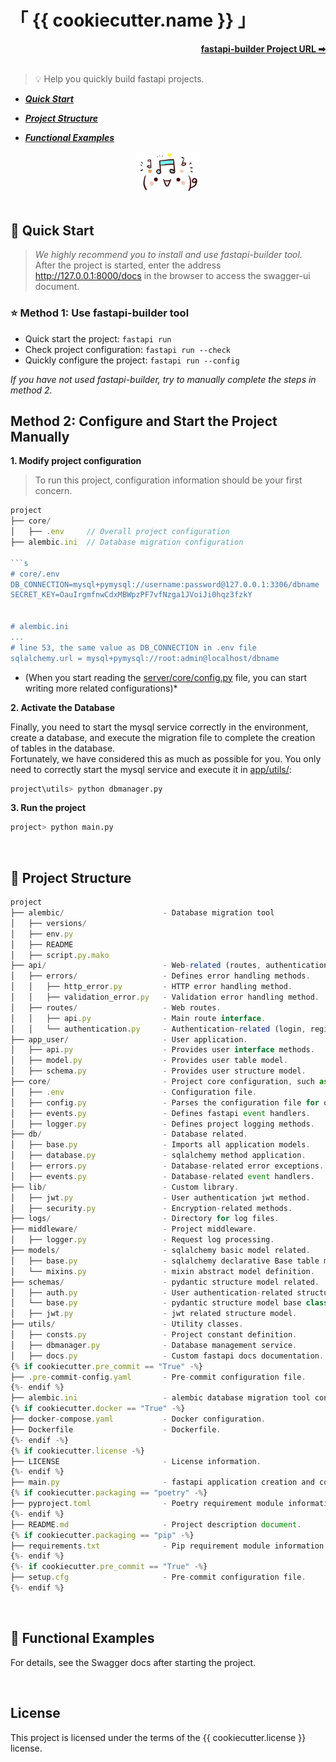 # 「 {{ cookiecutter.name }} 」

<div align="right">
    <a href="https://github.com/fmw666/fastapi-builder/"><b>fastapi-builder Project URL ➡</b></a>
</div>

<br>

> 💡 Help you quickly build fastapi projects.

+ ***[Quick Start](#-Quick-Start)***

+ ***[Project Structure](#-Project-Structure)***

+ ***[Functional Examples](#-Functional-Examples)***

<div align="center">
    <img src="https://github.com/fmw666/my-image-file/blob/master/images/cute/small-cute-8.jpg" width=100>
</div>

<br>

## 🚀 Quick Start

> *We highly recommend you to install and use fastapi-builder tool.*<br>
> After the project is started, enter the address http://127.0.0.1:8000/docs in the browser to access the swagger-ui document.

### ⭐ Method 1: Use fastapi-builder tool

+ Quick start the project: `fastapi run`
+ Check project configuration: `fastapi run --check`
+ Quickly configure the project: `fastapi run --config`

*If you have not used fastapi-builder, try to manually complete the steps in method 2.*

## Method 2: Configure and Start the Project Manually

**1. Modify project configuration**

> To run this project, configuration information should be your first concern.

```js
project
├── core/
│   ├── .env     // Overall project configuration
├── alembic.ini  // Database migration configuration

```s
# core/.env
DB_CONNECTION=mysql+pymysql://username:password@127.0.0.1:3306/dbname
SECRET_KEY=OauIrgmfnwCdxMBWpzPF7vfNzga1JVoiJi0hqz3fzkY


# alembic.ini
...
# line 53, the same value as DB_CONNECTION in .env file
sqlalchemy.url = mysql+pymysql://root:admin@localhost/dbname
```

* (When you start reading the [server/core/config.py](#no-reply) file, you can start writing more related configurations)*

**2. Activate the Database**

Finally, you need to start the mysql service correctly in the environment, create a database, and execute the migration file to complete the creation of tables in the database. <br>
Fortunately, we have considered this as much as possible for you. You only need to correctly start the mysql service and execute it in [app/utils/](#no-reply):

```sh
project\utils> python dbmanager.py
```

**3. Run the project**

```sh
project> python main.py
```

<br>

## 📌 Project Structure

```js
project
├── alembic/                      - Database migration tool
│   ├── versions/
│   ├── env.py
│   ├── README
│   ├── script.py.mako
├── api/                          - Web-related (routes, authentication, requests, responses).
│   ├── errors/                   - Defines error handling methods.
│   │   ├── http_error.py         - HTTP error handling method.
│   │   ├── validation_error.py   - Validation error handling method.
│   ├── routes/                   - Web routes.
│   │   ├── api.py                - Main route interface.
│   │   └── authentication.py     - Authentication-related (login, registration) routes.
├── app_user/                     - User application.
│   ├── api.py                    - Provides user interface methods.
│   ├── model.py                  - Provides user table model.
│   ├── schema.py                 - Provides user structure model.
├── core/                         - Project core configuration, such as: configuration files, event handlers, logging.
│   ├── .env                      - Configuration file.
│   ├── config.py                 - Parses the configuration file for other files to read the configuration.
│   ├── events.py                 - Defines fastapi event handlers.
│   ├── logger.py                 - Defines project logging methods.
├── db/                           - Database related.
│   ├── base.py                   - Imports all application models.
│   ├── database.py               - sqlalchemy method application.
│   ├── errors.py                 - Database-related error exceptions.
│   ├── events.py                 - Database-related event handlers.
├── lib/                          - Custom library.
│   ├── jwt.py                    - User authentication jwt method.
│   ├── security.py               - Encryption-related methods.
├── logs/                         - Directory for log files.
├── middleware/                   - Project middleware.
│   ├── logger.py                 - Request log processing.
├── models/                       - sqlalchemy basic model related.
│   ├── base.py                   - sqlalchemy declarative Base table model.
│   └── mixins.py                 - mixin abstract model definition.
├── schemas/                      - pydantic structure model related.
│   ├── auth.py                   - User authentication-related structure model.
│   └── base.py                   - pydantic structure model base class.
│   ├── jwt.py                    - jwt related structure model.
├── utils/                        - Utility classes.
│   ├── consts.py                 - Project constant definition.
│   ├── dbmanager.py              - Database management service.
│   ├── docs.py                   - Custom fastapi docs documentation.
{% if cookiecutter.pre_commit == "True" -%}
├── .pre-commit-config.yaml       - Pre-commit configuration file.
{%- endif %}
├── alembic.ini                   - alembic database migration tool configuration file.
{% if cookiecutter.docker == "True" -%}
├── docker-compose.yaml           - Docker configuration.
├── Dockerfile                    - Dockerfile.
{%- endif -%}
{% if cookiecutter.license -%}
├── LICENSE                       - License information.
{%- endif %}
├── main.py                       - fastapi application creation and configuration.
{% if cookiecutter.packaging == "poetry" -%}
├── pyproject.toml                - Poetry requirement module information.
{%- endif %}
├── README.md                     - Project description document.
{% if cookiecutter.packaging == "pip" -%}
├── requirements.txt              - Pip requirement module information.
{%- endif %}
{%- if cookiecutter.pre_commit == "True" -%}
├── setup.cfg                     - Pre-commit configuration file.
{%- endif %}
```

<br>

## 💬 Functional Examples

For details, see the Swagger docs after starting the project.

<br>

## License

This project is licensed under the terms of the {{ cookiecutter.license }} license.
